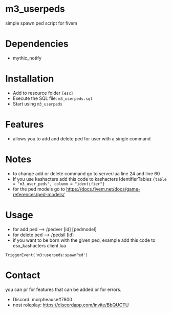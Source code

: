 # m3_userpeds
simple spawn ped script for fivem

# Dependencies
- mythic_notify

# Installation

- Add to resource folder `[esx]`
- Execute the SQL file: `m3_userpeds.sql`
- Start using `m3_userpeds`

# Features

- allows you to add and delete ped for user with a single command

# Notes

- to change add or delete command go to server.lua line 24 and line 60
- If you use kashacters add this code to kashacters IdentifierTables `{table = "m3_user_peds", column = "identifier"}`
- for the ped models go to https://docs.fivem.net/docs/game-references/ped-models/

# Usage

- for add ped --> /pedver [id] [pedmodel]
- for delete ped --> /pedsil [id]
- if you want to be born with the given ped, example add this code to esx_kashacters client.lua

`TriggerEvent('m3:userpeds:spawnPed')`


# Contact
you can pr for features that can be added or for errors.

- Discord: morpheause#7800
- nost roleplay: https://discordapp.com/invite/BbQUCTU
